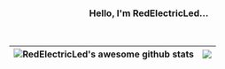 <div align="center">

### Hello, I'm RedElectricLed...

<br />

| <img align="center" src="https://github-readme-stats.vercel.app/api?username=RedElectricLed&show_icons=true&include_all_commits=true&theme=buefy&hide_border=true" alt="RedElectricLed's awesome github stats" /></a> | <img align="center" src="https://github-readme-stats.vercel.app/api/top-langs/?username=RedElectricLed&layout=compact&theme=buefy&hide_border=true" /></a> |
| ------------- | ------------- |
  
</div>
